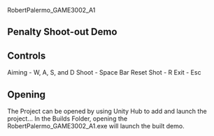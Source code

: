 RobertPalermo_GAME3002_A1

Penalty Shoot-out Demo
------------------------
Controls
---------
Aiming 	   - W, A, S, and D
Shoot 	   - Space Bar
Reset Shot - R
Exit 	   - Esc

Opening
--------
The Project can be opened by using Unity Hub to add and launch the project...
In the Builds Folder, opening the RobertPalermo_GAME3002_A1.exe will launch the built demo.
